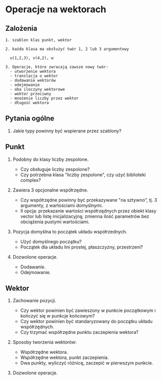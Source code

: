 # Operacje na wektorach

## Zalożenia

    1. szablon klas punkt, wektor

    2. każda klasa ma obsłużyć twór 1, 2 lub 3 argumentowy

      u(1,2,3), v(4,2), w

    3. Operacje, które zwracają zawsze nowy twór:
      - utworzenie wektora
      - translacja o wektor
      - dodawanie wektorów
      - odejmowanie
      - oba iloczyny wektorowe
      - wektor przeciwny
      - mnożenie liczby przez wektor
      - długość wektora

## Pytania ogólne

1. Jakie typy powinny być wspierane przez szablony?

## Punkt

1. Podobny do klasy liczby zespolone.

      - Czy obsługuje liczby zespolone?
      - Czy potrzebna klasa "liczby zespolone", czy użyć biblioteki complex?

2. Zawiera 3 opcjonalne współrzędne.

      - Czy współrzędne powinny być przekazywane "na sztywno", tj. 3 argumenty, z wartościami domyślnymi.
      - II opcja: przekazanie wartości współrzędnych przez obiekt klasy vector lub listę inicjalizacyjną; zmienna ilość parametrów bez obciążenia pustymi wartościami.

3. Pozycja domyślna to początek układu współrzednych.

      - Użyć domyślnego początku?
      - Początek dla układu lini prostej, płaszczyzny, przestrzeni?

4. Dozwolone operacje.

   - Dodawanie.
   - Odejmowanie.

## Wektor

1. Zachowanie pozycji.

      - Czy wektor powinien być zawieszony w punkcie początkowym i kończyć się w punkcje końcowym?
      - Czy wektor powinien być standaryzowany do początku układu współrzędnych.
      - Czy trzymać współrzędne punktu zaczepienia wektora?

2. Sposoby tworzenia wektorów:

      - Współrzędne wektora.
      - Współrzędne wektora, punkt zaczepienia.
      - Dwa punkty, wyliczyć różnicę, zaczepić w pierwszym punkcie.

3. Dozwolone operacje.
